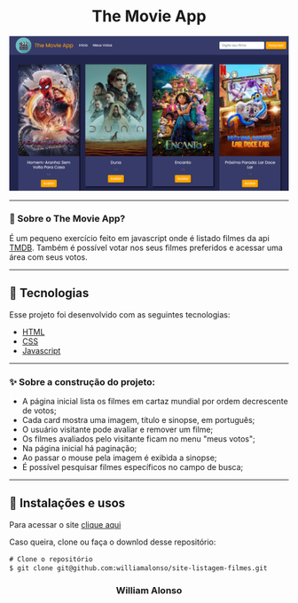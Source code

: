 <h1 align="center">
    The Movie App
    </h1>

<div align="center">
  <img src="https://github.com/williamalonso/site-listagem-filmes/blob/master/img/paginainicial.png" alt"Home Page" title="The Movie App" width="600" />
  

---

</div>



### 🤔 Sobre o The Movie App?

É um pequeno exercício feito em javascript onde é listado filmes da api [TMDB](https://www.themoviedb.org/?language=pt-BR).
Também é possível votar nos seus filmes preferidos e acessar uma área com seus votos.

---

## 🚀 Tecnologias

Esse projeto foi desenvolvido com as seguintes tecnologias:

- [HTML](https://developer.mozilla.org/pt-BR/docs/Web/HTML)
- [CSS](https://developer.mozilla.org/pt-BR/docs/Web/CSS)
- [Javascript](https://developer.mozilla.org/pt-BR/docs/Web/JavaScript)

---

### ✨ Sobre a construção do projeto:

- A página inicial lista os filmes em cartaz mundial por ordem decrescente de votos;
- Cada card mostra uma imagem, título e sinopse, em português;
- O usuário visitante pode avaliar e remover um filme;
- Os filmes avaliados pelo visitante ficam no menu "meus votos";
- Na página inicial há paginação;
- Ao passar o mouse pela imagem é exibida a sinopse;
- É possível pesquisar filmes específicos no campo de busca;

---

## 🙅 Instalações e usos

Para acessar o site [clique aqui](https://site-listagem-filmes.vercel.app/)

Caso queira, clone ou faça o downlod desse repositório:

```
# Clone o repositório
$ git clone git@github.com:williamalonso/site-listagem-filmes.git
```

<h3 align="center">William Alonso</h3>
